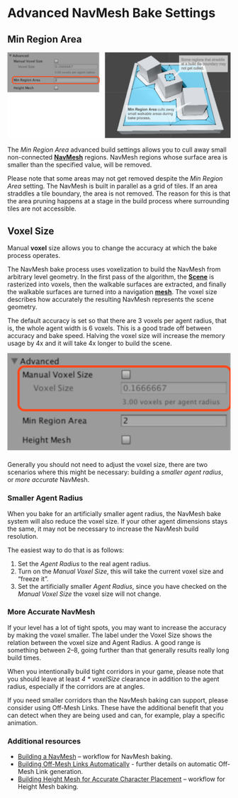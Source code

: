 # Advanced NavMesh Bake Settings

## Min Region Area

![](./Images/NavMeshMinRegion.svg)

The _Min Region Area_ advanced build settings allows you to cull away small non-connected [**NavMesh**][1] regions. NavMesh regions whose surface area is smaller than the specified value, will be removed.

Please note that some areas may not get removed despite the _Min Region Area_ setting. The NavMesh is built in parallel as a grid of tiles. If an area straddles a tile boundary, the area is not removed. The reason for this is that the area pruning happens at a stage in the build process where surrounding tiles are not accessible.

## Voxel Size

Manual **voxel** size allows you to change the accuracy at which the bake process operates.

The NavMesh bake process uses voxelization to build the NavMesh from arbitrary level geometry. In the first pass of the algorithm, the [**Scene**][2] is rasterized into voxels, then the walkable surfaces are extracted, and finally the walkable surfaces are turned into a navigation [**mesh**][3]. The voxel size describes how accurately the resulting NavMesh represents the scene geometry.

The default accuracy is set so that there are 3 voxels per agent radius, that is, the whole agent width is 6 voxels. This is a good trade off between accuracy and bake speed. Halving the voxel size will increase the memory usage by 4x and it will take 4x longer to build the scene.

![](./Images/NavMeshVoxelSize.svg)

Generally you should not need to adjust the voxel size, there are two scenarios where this might be necessary: building a _smaller agent radius_, or _more accurate_ NavMesh.

### Smaller Agent Radius

When you bake for an artificially smaller agent radius, the NavMesh bake system will also reduce the voxel size. If your other agent dimensions stays the same, it may not be necessary to increase the NavMesh build resolution.

The easiest way to do that is as follows:

1. Set the _Agent Radius_ to the real agent radius.
2. Turn on the _Manual Voxel Size_, this will take the current voxel size and “freeze it”.
3. Set the artificially smaller _Agent Radius_, since you have checked on the _Manual Voxel Size_ the voxel size will not change.

### More Accurate NavMesh

If your level has a lot of tight spots, you may want to increase the accuracy by making the voxel smaller. The label under the Voxel Size shows the relation between the voxel size and Agent Radius. A good range is something between 2–8, going further than that generally results really long build times.

When you intentionally build tight corridors in your game, please note that you should leave at least _4 \* voxelSize_ clearance in addition to the agent radius, especially if the corridors are at angles.

If you need smaller corridors than the NavMesh baking can support, please consider using Off-Mesh Links. These have the additional benefit that you can detect when they are being used and can, for example, play a specific animation.

### Additional resources

- [Building a NavMesh](./BuildingNavMesh.md) – workflow for NavMesh baking.
- [Building Off-Mesh Links Automatically](./BuildingOffMeshLinksAutomatically.md) - further details on automatic Off-Mesh Link generation.
- [Building Height Mesh for Accurate Character Placement](./HeightMesh.md) – workflow for Height Mesh baking.

[1]: ./BuildingNavMesh.md "A mesh that Unity generates to approximate the walkable areas and obstacles in your environment for path finding and AI-controlled navigation."
[2]: https://docs.unity3d.com/Manual/CreatingScenes.html "A Scene contains the environments and menus of your game. Think of each unique Scene file as a unique level. In each Scene, you place your environments, obstacles, and decorations, essentially designing and building your game in pieces."
[3]: https://docs.unity3d.com/Manual/comp-MeshGroup.html "The main graphics primitive of Unity. Meshes make up a large part of your 3D worlds. Unity supports triangulated or Quadrangulated polygon meshes. Nurbs, Nurms, Subdiv surfaces must be converted to polygons."